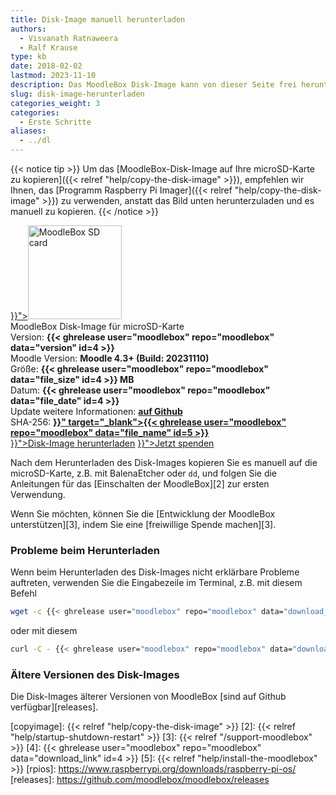 ```yaml
---
title: Disk-Image manuell herunterladen
authors:
  - Visvanath Ratnaweera
  - Ralf Krause
type: kb
date: 2018-02-02
lastmod: 2023-11-10
description: Das MoodleBox Disk-Image kann von dieser Seite frei heruntergeladen werden.
slug: disk-image-herunterladen
categories_weight: 3
categories:
  - Erste Schritte
aliases:
  - ../dl
---
```


{{< notice tip >}}
Um das [MoodleBox-Disk-Image auf Ihre microSD-Karte zu kopieren]({{< relref "help/copy-the-disk-image" >}}), empfehlen wir Ihnen, das [Programm Raspberry Pi Imager]({{< relref "help/copy-the-disk-image" >}}) zu verwenden, anstatt das Bild unten herunterzuladen und es manuell zu kopieren.
{{< /notice >}}

<div class="downloads row gx-0">
  <div class="image-icon text-center col-sm-3">
    <a class="piwik_download" href="{{< ghrelease user="moodlebox" repo="moodlebox" data="download_link" id=4 >}}"><img alt="MoodleBox SD card" src="/img/media/moodlebox-sdcard.png" width="150" height="150"></a>
  </div>
  <div class="image-info col-sm-9">
    <div class="image-description">
      MoodleBox Disk-Image für microSD-Karte
    </div>
    <div class="image-details">
      Version: <strong>{{< ghrelease user="moodlebox" repo="moodlebox" data="version" id=4 >}}</strong>
    </div>
    <div class="image-details">
      Moodle Version: <strong>Moodle 4.3+ (Build: 20231110)</strong>
    </div>
    <div class="image-details">
      Größe: <strong>{{< ghrelease user="moodlebox" repo="moodlebox" data="file_size" id=4 >}} MB</strong>
    </div>
    <div class="image-details">
      Datum: <strong>{{< ghrelease user="moodlebox" repo="moodlebox" data="file_date" id=4 >}}</strong>
    </div>
    <div class="image-details">
      Update weitere Informationen: <strong><a href="https://github.com/moodlebox/moodlebox/blob/main/CHANGELOG.md" target="_blank">auf Github</a></strong>
    </div>
    <div class="image-details">
      SHA-256: <strong><a href="{{< ghrelease user="moodlebox" repo="moodlebox" data="download_link" id=5 >}}" target="_blank">{{< ghrelease user="moodlebox" repo="moodlebox" data="file_name" id=5 >}}</a></strong>
    </div>
    <div class="image-download-links">
      <a class="btn dl-zip piwik_download" href="{{< ghrelease user="moodlebox" repo="moodlebox" data="download_link" id=4 >}}"><i class="fa fa-download" aria-hidden="true"></i>Disk-Image herunterladen</a>
      <a class="btn" href="{{< relref "/support-moodlebox" >}}"><i class="fa fa-heart" aria-hidden="true"></i>Jetzt spenden</a>
    </div>
  </div>
</div>

Nach dem Herunterladen des Disk-Images kopieren Sie es manuell auf die microSD-Karte, z.B. mit BalenaEtcher oder `dd`, und folgen Sie die Anleitungen für das [Einschalten der MoodleBox][2] zur ersten Verwendung.

Wenn Sie möchten, können Sie die [Entwicklung der MoodleBox unterstützen][3], indem Sie eine [freiwillige Spende machen][3].

### Probleme beim Herunterladen

Wenn beim Herunterladen des Disk-Images nicht erklärbare Probleme auftreten, verwenden Sie die Eingabezeile im Terminal, z.B. mit diesem Befehl

```bash
wget -c {{< ghrelease user="moodlebox" repo="moodlebox" data="download_link" id=4 >}}
```

oder mit diesem

```bash
curl -C - {{< ghrelease user="moodlebox" repo="moodlebox" data="download_link" id=4 >}}
```

### Ältere Versionen des Disk-Images

Die Disk-Images älterer Versionen von MoodleBox [sind auf Github verfügbar][releases].

 [copyimage]: {{< relref "help/copy-the-disk-image" >}}
 [2]: {{< relref "help/startup-shutdown-restart" >}}
 [3]: {{< relref "/support-moodlebox" >}}
 [4]: {{< ghrelease user="moodlebox" repo="moodlebox" data="download_link" id=4 >}}
 [5]: {{< relref "help/install-the-moodlebox" >}}
 [rpios]: https://www.raspberrypi.org/downloads/raspberry-pi-os/
 [releases]: https://github.com/moodlebox/moodlebox/releases
